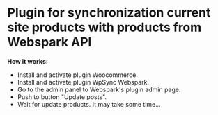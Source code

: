 <h1>Plugin for synchronization current site products with products from Webspark API</h1>
<strong>How it works:</strong>
<ul>
    <li>Install and activate plugin Woocommerce.</li>
    <li>Install and activate plugin WpSync Webspark.</li>
    <li>Go to the admin panel to Webspark's plugin admin page.</li>
    <li>Push to button "Update posts".</li>
    <li>Wait for update products. It may take some time...</li>
</ul>
